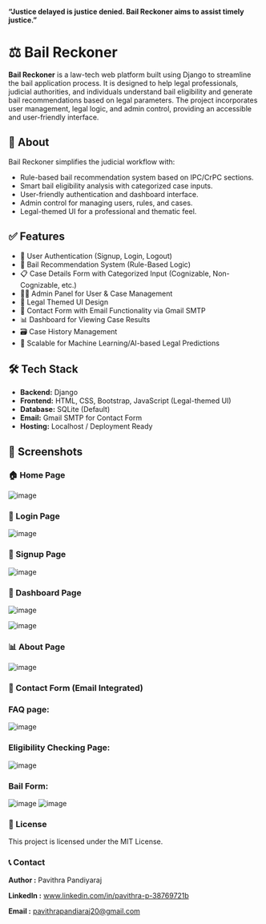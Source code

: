 **“Justice delayed is justice denied. Bail Reckoner aims to assist timely justice.”**
# ⚖️ Bail Reckoner

**Bail Reckoner** is a law-tech web platform built using Django to streamline the bail application process. It is designed to help legal professionals, judicial authorities, and individuals understand bail eligibility and generate bail recommendations based on legal parameters. The project incorporates user management, legal logic, and admin control, providing an accessible and user-friendly interface.


## 🌟 About

Bail Reckoner simplifies the judicial workflow with:
- Rule-based bail recommendation system based on IPC/CrPC sections.
- Smart bail eligibility analysis with categorized case inputs.
- User-friendly authentication and dashboard interface.
- Admin control for managing users, rules, and cases.
- Legal-themed UI for a professional and thematic feel.

## ✅ Features

- 🔐 User Authentication (Signup, Login, Logout)  
- 🧾 Bail Recommendation System (Rule-Based Logic)  
- 📋 Case Details Form with Categorized Input (Cognizable, Non-Cognizable, etc.)  
- 🧑‍⚖️ Admin Panel for User & Case Management  
- 🎨 Legal Themed UI Design  
- 📩 Contact Form with Email Functionality via Gmail SMTP  
- 📊 Dashboard for Viewing Case Results  
- 🗃️ Case History Management  
- 🧠 Scalable for Machine Learning/AI-based Legal Predictions

## 🛠️ Tech Stack

- **Backend:** Django  
- **Frontend:** HTML, CSS, Bootstrap, JavaScript (Legal-themed UI)  
- **Database:** SQLite (Default)  
- **Email:** Gmail SMTP for Contact Form  
- **Hosting:** Localhost / Deployment Ready  

## 🎯 Screenshots

### 🏠 Home Page
![image](https://github.com/user-attachments/assets/e81598e2-9fbc-4b05-9ef7-ded3ca983635)

### 🔐 Login Page
![image](https://github.com/user-attachments/assets/37e3043e-d566-401d-8f08-3bfe3eb27f88)

### 📝 Signup Page
![image](https://github.com/user-attachments/assets/e44d124a-30f7-4e41-ad65-6b67c8e27a2f)

### 📄 Dashboard Page
![image](https://github.com/user-attachments/assets/79a32d68-4828-43c2-a539-2a2c612f5b6e)

![image](https://github.com/user-attachments/assets/58cd2728-2c19-4ea4-8347-3881116c36f7)

### 📊 About Page
![image](https://github.com/user-attachments/assets/3598ea54-d4ca-4723-9c54-eb5ec5b1c9ec)

### 📧 Contact Form (Email Integrated)


### FAQ page:
![image](https://github.com/user-attachments/assets/bcfb44cc-3990-417d-bb78-a65bb775080b)

### Eligibility Checking Page:
![image](https://github.com/user-attachments/assets/1e5a2727-b295-484f-b6bc-8957bc5ee239)

### Bail Form:
![image](https://github.com/user-attachments/assets/d9e5a0b1-99da-405b-9801-90a88b401a1b)
![image](https://github.com/user-attachments/assets/564d548a-76de-45e6-a27c-94c24658b189)

### 📜 License
This project is licensed under the MIT License.

### 📞 Contact

**Author :** Pavithra Pandiyaraj

**LinkedIn :** www.linkedin.com/in/pavithra-p-38769721b

**Email :** pavithrapandiaraj20@gmail.com









